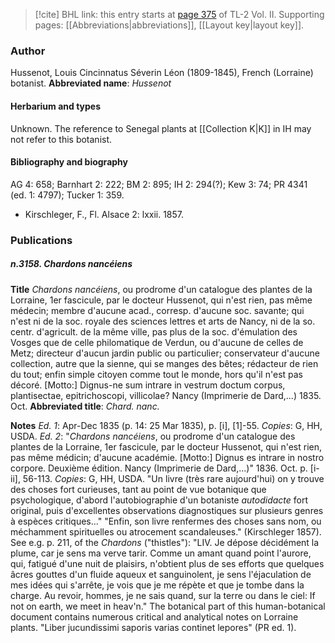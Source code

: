 > [!cite] BHL link: this entry starts at [page 375](https://www.biodiversitylibrary.org/page/33068617) of TL-2 Vol. II.
> Supporting pages: [[Abbreviations|abbreviations]], [[Layout key|layout key]].

### Author

Hussenot, Louis Cincinnatus Séverin Léon (1809-1845), French (Lorraine) botanist. 
**Abbreviated name**: *Hussenot*

#### Herbarium and types

Unknown. The reference to Senegal plants at [[Collection K|K]] in IH may not refer to this botanist.

#### Bibliography and biography

AG 4: 658; Barnhart 2: 222; BM 2: 895; IH 2: 294(?); Kew 3: 74; PR 4341 (ed. 1: 4797); Tucker 1: 359.
- Kirschleger, F., Fl. Alsace 2: lxxii. 1857.

### Publications

##### n.3158. Chardons nancéiens

**Title**
*Chardons nancéiens*, ou prodrome d'un catalogue des plantes de la Lorraine, 1er fascicule, par le docteur Hussenot, qui n'est rien, pas même médecin; membre d'aucune acad., corresp. d'aucune soc. savante; qui n'est ni de la soc. royale des sciences lettres et arts de Nancy, ni de la so. centr. d'agricult. de la même ville, pas plus de la soc. d'émulation des Vosges que de celle philomatique de Verdun, ou d'aucune de celles de Metz; directeur d'aucun jardin public ou particulier; conservateur d'aucune collection, autre que la sienne, qui se manges des bêtes; rédacteur de rien du tout; enfin simple citoyen comme tout le monde, hors qu'il n'est pas décoré. \[Motto:\] Dignus-ne sum intrare in vestrum doctum corpus, plantisectae, epitrichoscopi, villicolae? Nancy (Imprimerie de Dard,...) 1835. Oct.
**Abbreviated title**: *Chard. nanc.*

**Notes**
*Ed. 1*: Apr-Dec 1835 (p. 14: 25 Mar 1835), p. \[i\], \[1\]-55. *Copies*: G, HH, USDA.
*Ed. 2*: "*Chardons nancéiens*, ou prodrome d'un catalogue des plantes de la Lorraine, 1er fascicule, par le docteur Hussenot, qui n'est rien, pas même médicin; d'aucune académie. \[Motto:\] Dignus es intrare in nostro corpore. Deuxième édition. Nancy (Imprimerie de Dard,...)" 1836. Oct. p. \[i-ii\], 56-113. *Copies*: G, HH, USDA.
"Un livre (très rare aujourd'hui) on y trouve des choses fort curieuses, tant au point de vue botanique que psychologique, d'abord l'autobiographie d'un botaniste *autodidacte* fort original, puis d'excellentes observations diagnostiques sur plusieurs genres à espèces critiques..."
"Enfin, son livre renfermes des choses sans nom, ou méchamment spirituelles ou atrocement scandaleuses." (Kirschleger 1857). See e.g. p. 211, of the *Chardons* ("thistles"): "LIV. Je dépose décidément la plume, car je sens ma verve tarir. Comme un amant quand point l'aurore, qui, fatigué d'une nuit de plaisirs, n'obtient plus de ses efforts que quelques âcres gouttes d'un fluide aqueux et sanguinolent, je sens l'éjaculation de mes idées qui s'arrête, je vois que je me répète et que je tombe dans la charge. Au revoir, hommes, je ne sais quand, sur la terre ou dans le ciel: If not on earth, we meet in heav'n." The botanical part of this human-botanical document contains numerous critical and analytical notes on Lorraine plants. "Liber jucundissimi saporis varias continet lepores" (PR ed. 1).

